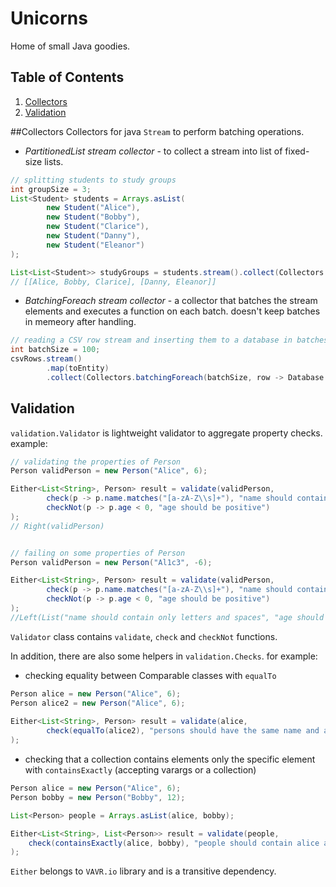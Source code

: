 # Unicorns
Home of small Java goodies.

## Table of Contents
1. [Collectors](#Collectors)
2. [Validation](#Validation)

##Collectors
Collectors for java `Stream` to perform batching operations.

* _PartitionedList stream collector_ - to collect a stream into list of fixed-size lists.
```java
// splitting students to study groups
int groupSize = 3;
List<Student> students = Arrays.asList(
        new Student("Alice"),
        new Student("Bobby"),
        new Student("Clarice"),
        new Student("Danny"),
        new Student("Eleanor")
);

List<List<Student>> studyGroups = students.stream().collect(Collectors.toPartitionedList(groupSize));
// [[Alice, Bobby, Clarice], [Danny, Eleanor]]
```

* _BatchingForeach stream collector_ - a collector that batches the stream elements and executes a function on each batch. doesn't keep batches in memeory after handling.
```java
// reading a CSV row stream and inserting them to a database in batches
int batchSize = 100;
csvRows.stream()
        .map(toEntity)
        .collect(Collectors.batchingForeach(batchSize, row -> Database.insert(row)));
```

## Validation
`validation.Validator` is lightweight validator to aggregate property checks. example:
```java
// validating the properties of Person
Person validPerson = new Person("Alice", 6);

Either<List<String>, Person> result = validate(validPerson,
        check(p -> p.name.matches("[a-zA-Z\\s]+"), "name should contain only letters and spaces"),
        checkNot(p -> p.age < 0, "age should be positive")
);
// Right(validPerson)


// failing on some properties of Person
Person validPerson = new Person("Al1c3", -6);

Either<List<String>, Person> result = validate(validPerson,
        check(p -> p.name.matches("[a-zA-Z\\s]+"), "name should contain only letters and spaces"),
        checkNot(p -> p.age < 0, "age should be positive")
);
//Left(List("name should contain only letters and spaces", "age should be positive"))
```
`Validator` class contains `validate`, `check` and `checkNot` functions.

In addition, there are also some helpers in `validation.Checks`. for example:
* checking equality between Comparable<T> classes with `equalTo`
```java
Person alice = new Person("Alice", 6);
Person alice2 = new Person("Alice", 6);
        
Either<List<String>, Person> result = validate(alice,
        check(equalTo(alice2), "persons should have the same name and age")
);
```

* checking that a collection contains elements only the specific element with `containsExactly` (accepting varargs or a collection)
```java
Person alice = new Person("Alice", 6);
Person bobby = new Person("Bobby", 12);

List<Person> people = Arrays.asList(alice, bobby);

Either<List<String>, List<Person>> result = validate(people,
    check(containsExactly(alice, bobby), "people should contain alice and bobby")
);
```
`Either` belongs to `VAVR.io` library and is a transitive dependency. 